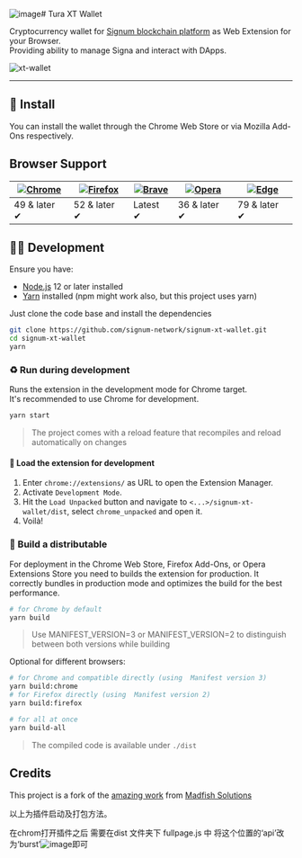 ![image](https://github.com/RoturaProtocol/tura-tx-wellat/assets/44689430/390d6bb1-77a0-4708-8297-7c918fb2c17e)# Tura XT Wallet

Cryptocurrency wallet for [Signum blockchain platform](https://signum.network) as Web Extension for your Browser.<br>
Providing ability to manage Signa and interact with DApps.

![xt-wallet](https://user-images.githubusercontent.com/3920663/152850875-7b6b099a-c574-458d-95d4-4f83daa6279a.jpg)

<hr />

## 🌻 Install

You can install the wallet through the Chrome Web Store or via Mozilla Add-Ons respectively.

## Browser Support

| [![Chrome](https://raw.githubusercontent.com/alrra/browser-logos/master/src/chrome/chrome_48x48.png)](https://chrome.google.com/webstore/detail/signum-xt-wallet/kdgponmicjmjiejhifbjgembdcaclcib) | [![Firefox](https://raw.githubusercontent.com/alrra/browser-logos/master/src/firefox/firefox_48x48.png)](https://addons.mozilla.org/en-US/firefox/addon/signum-xt-wallet/) | [![Brave](https://raw.githubusercontent.com/alrra/browser-logos/master/src/brave/brave_48x48.png)](https://chrome.google.com/webstore/detail/signum-xt-wallet/kdgponmicjmjiejhifbjgembdcaclcib) | [![Opera](https://raw.githubusercontent.com/alrra/browser-logos/master/src/opera/opera_48x48.png)](https://chrome.google.com/webstore/detail/signum-xt-wallet/kdgponmicjmjiejhifbjgembdcaclcib) | [![Edge](https://raw.githubusercontent.com/alrra/browser-logos/master/src/edge/edge_48x48.png)](https://chrome.google.com/webstore/detail/signum-xt-wallet/kdgponmicjmjiejhifbjgembdcaclcib) |
| -------------------------------------------------------------------------------------------------------------------------------------------------------------------------------------------------- | -------------------------------------------------------------------------------------------------------------------------------------------------------------------------- | ----------------------------------------------------------------------------------------------------------------------------------------------------------------------------------------------- | ----------------------------------------------------------------------------------------------------------------------------------------------------------------------------------------------- | -------------------------------------------------------------------------------------------------------------------------------------------------------------------------------------------- |
| 49 & later ✔                                                                                                                                                                                       | 52 & later ✔                                                                                                                                                               | Latest ✔                                                                                                                                                                                        | 36 & later ✔                                                                                                                                                                                    | 79 & later ✔                                                                                                                                                                                 |

## 🧑‍🌾 Development

Ensure you have:

- [Node.js](https://nodejs.org) 12 or later installed
- [Yarn](https://yarnpkg.com) installed (npm might work also, but this project uses yarn)

Just clone the code base and install the dependencies

```bash
git clone https://github.com/signum-network/signum-xt-wallet.git
cd signum-xt-wallet
yarn
```

### ♻️ Run during development

Runs the extension in the development mode for Chrome target.<br>
It's recommended to use Chrome for development.

```bash
yarn start
```

> The project comes with a reload feature that recompiles and reload automatically on changes

#### 🦄 Load the extension for development

1. Enter `chrome://extensions/` as URL to open the Extension Manager.
2. Activate `Development Mode`.
3. Hit the `Load Unpacked` button and navigate to `<...>/signum-xt-wallet/dist`, select `chrome_unpacked` and open it.
4. Voilà!

### 🌄 Build a distributable

For deployment in the Chrome Web Store, Firefox Add-Ons, or Opera Extensions Store you need to builds the extension for production.
It correctly bundles in production mode and optimizes the build for the best performance.

```bash
# for Chrome by default
yarn build
```

> Use MANIFEST_VERSION=3 or MANIFEST_VERSION=2 to distinguish between both versions while building

Optional for different browsers:

```bash
# for Chrome and compatible directly (using  Manifest version 3)
yarn build:chrome
# for Firefox directly (using  Manifest version 2)
yarn build:firefox

# for all at once
yarn build-all
```

> The compiled code is available under `./dist`

## Credits

This project is a fork of the [amazing work](https://templewallet.com/) from [Madfish Solutions](https://www.madfish.solutions/)



以上为插件启动及打包方法。

在chrom打开插件之后  需要在dist 文件夹下 fullpage.js 中 将这个位置的‘api’改为‘burst’![image](https://github.com/RoturaProtocol/tura-tx-wellat/assets/44689430/ed101574-c6db-41b1-9a1e-442f2044bbc6)即可












